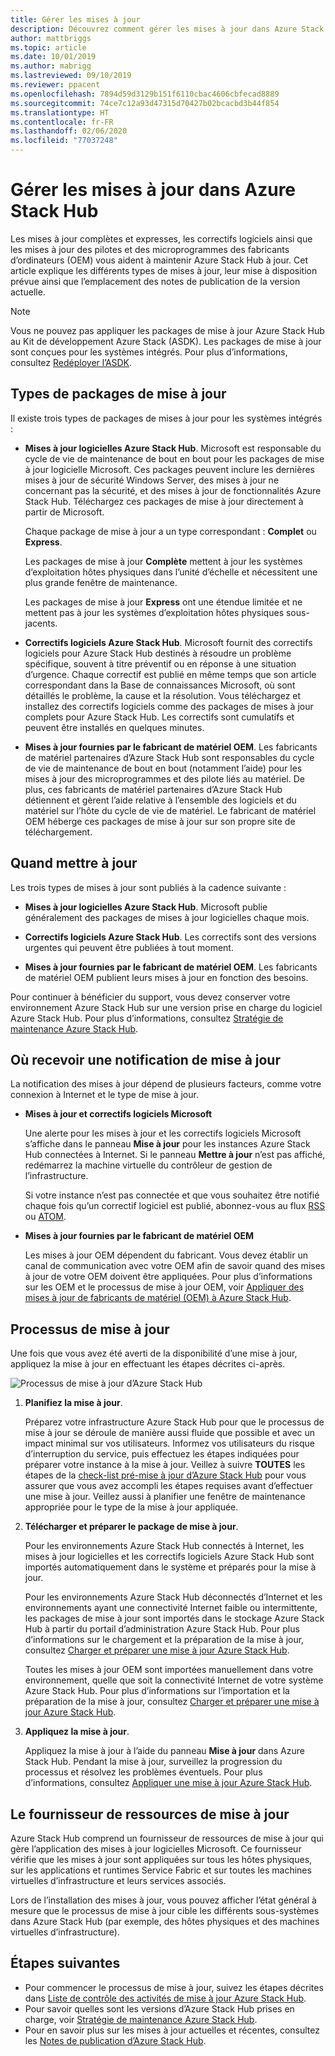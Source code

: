 ```yaml
---
title: Gérer les mises à jour
description: Découvrez comment gérer les mises à jour dans Azure Stack Hub
author: mattbriggs
ms.topic: article
ms.date: 10/01/2019
ms.author: mabrigg
ms.lastreviewed: 09/10/2019
ms.reviewer: ppacent
ms.openlocfilehash: 7894d59d3129b151f6110cbac4606cbfecad8889
ms.sourcegitcommit: 74ce7c12a93d47315d70427b02bcacbd3b44f854
ms.translationtype: HT
ms.contentlocale: fr-FR
ms.lasthandoff: 02/06/2020
ms.locfileid: "77037248"
---
```

# <a name="manage-updates-in-azure-stack-hub"></a>Gérer les mises à jour dans Azure Stack Hub

Les mises à jour complètes et expresses, les correctifs logiciels ainsi que les mises à jour des pilotes et des microprogrammes des fabricants d’ordinateurs (OEM) vous aident à maintenir Azure Stack Hub à jour. Cet article explique les différents types de mises à jour, leur mise à disposition prévue ainsi que l’emplacement des notes de publication de la version actuelle.

> [!Note]  
> Vous ne pouvez pas appliquer les packages de mise à jour Azure Stack Hub au Kit de développement Azure Stack (ASDK). Les packages de mise à jour sont conçues pour les systèmes intégrés. Pour plus d’informations, consultez [Redéployer l’ASDK](https://docs.microsoft.com/azure-stack/asdk/asdk-redeploy).

## <a name="update-package-types"></a>Types de packages de mise à jour

Il existe trois types de packages de mises à jour pour les systèmes intégrés :

- **Mises à jour logicielles Azure Stack Hub**. Microsoft est responsable du cycle de vie de maintenance de bout en bout pour les packages de mise à jour logicielle Microsoft. Ces packages peuvent inclure les dernières mises à jour de sécurité Windows Server, des mises à jour ne concernant pas la sécurité, et des mises à jour de fonctionnalités Azure Stack Hub. Téléchargez ces packages de mise à jour directement à partir de Microsoft.

    Chaque package de mise à jour a un type correspondant : **Complet** ou **Express**.

    Les packages de mise à jour **Complète** mettent à jour les systèmes d’exploitation hôtes physiques dans l’unité d’échelle et nécessitent une plus grande fenêtre de maintenance.

    Les packages de mise à jour **Express** ont une étendue limitée et ne mettent pas à jour les systèmes d’exploitation hôtes physiques sous-jacents.

- **Correctifs logiciels Azure Stack Hub**. Microsoft fournit des correctifs logiciels pour Azure Stack Hub destinés à résoudre un problème spécifique, souvent à titre préventif ou en réponse à une situation d’urgence. Chaque correctif est publié en même temps que son article correspondant dans la Base de connaissances Microsoft, où sont détaillés le problème, la cause et la résolution. Vous téléchargez et installez des correctifs logiciels comme des packages de mises à jour complets pour Azure Stack Hub. Les correctifs sont cumulatifs et peuvent être installés en quelques minutes.

- **Mises à jour fournies par le fabricant de matériel OEM**. Les fabricants de matériel partenaires d’Azure Stack Hub sont responsables du cycle de vie de maintenance de bout en bout (notamment l’aide) pour les mises à jour des microprogrammes et des pilote liés au matériel. De plus, ces fabricants de matériel partenaires d’Azure Stack Hub détiennent et gèrent l’aide relative à l’ensemble des logiciels et du matériel sur l’hôte du cycle de vie de matériel. Le fabricant de matériel OEM héberge ces packages de mise à jour sur son propre site de téléchargement.

## <a name="when-to-update"></a>Quand mettre à jour

Les trois types de mises à jour sont publiés à la cadence suivante :

- **Mises à jour logicielles Azure Stack Hub**. Microsoft publie généralement des packages de mises à jour logicielles chaque mois.

- **Correctifs logiciels Azure Stack Hub**. Les correctifs sont des versions urgentes qui peuvent être publiées à tout moment.

- **Mises à jour fournies par le fabricant de matériel OEM**. Les fabricants de matériel OEM publient leurs mises à jour en fonction des besoins.

Pour continuer à bénéficier du support, vous devez conserver votre environnement Azure Stack Hub sur une version prise en charge du logiciel Azure Stack Hub. Pour plus d’informations, consultez [Stratégie de maintenance Azure Stack Hub](azure-stack-update-servicing-policy.md).

## <a name="where-to-get-notice-of-an-update"></a>Où recevoir une notification de mise à jour

La notification des mises à jour dépend de plusieurs facteurs, comme votre connexion à Internet et le type de mise à jour.

- **Mises à jour et correctifs logiciels Microsoft**

    Une alerte pour les mises à jour et les correctifs logiciels Microsoft s’affiche dans le panneau **Mise à jour** pour les instances Azure Stack Hub connectées à Internet. Si le panneau **Mettre à jour** n’est pas affiché, redémarrez la machine virtuelle du contrôleur de gestion de l’infrastructure.

    Si votre instance n’est pas connectée et que vous souhaitez être notifié chaque fois qu’un correctif logiciel est publié, abonnez-vous au flux [RSS](https://support.microsoft.com/app/content/api/content/feeds/sap/en-us/32d322a8-acae-202d-e9a9-7371dccf381b/rss) ou [ATOM](https://support.microsoft.com/app/content/api/content/feeds/sap/en-us/32d322a8-acae-202d-e9a9-7371dccf381b/atom).

- **Mises à jour fournies par le fabricant de matériel OEM**

    Les mises à jour OEM dépendent du fabricant. Vous devez établir un canal de communication avec votre OEM afin de savoir quand des mises à jour de votre OEM doivent être appliquées. Pour plus d’informations sur les OEM et le processus de mise à jour OEM, voir [Appliquer des mises à jour de fabricants de matériel (OEM) à Azure Stack Hub](azure-stack-update-oem.md).

## <a name="update-processes"></a>Processus de mise à jour

Une fois que vous avez été averti de la disponibilité d’une mise à jour, appliquez la mise à jour en effectuant les étapes décrites ci-après.

![Processus de mise à jour d’Azure Stack Hub](./media/azure-stack-updates/azure-stack-update-process.png)

1. **Planifiez la mise à jour**.

    Préparez votre infrastructure Azure Stack Hub pour que le processus de mise à jour se déroule de manière aussi fluide que possible et avec un impact minimal sur vos utilisateurs. Informez vos utilisateurs du risque d’interruption du service, puis effectuez les étapes indiquées pour préparer votre instance à la mise à jour. Veillez à suivre **TOUTES** les étapes de la [check-list pré-mise à jour d’Azure Stack Hub](release-notes-checklist.md) pour vous assurer que vous avez accompli les étapes requises avant d’effectuer une mise à jour. Veillez aussi à planifier une fenêtre de maintenance appropriée pour le type de la mise à jour appliquée.

2. **Télécharger et préparer le package de mise à jour**.

    Pour les environnements Azure Stack Hub connectés à Internet, les mises à jour logicielles et les correctifs logiciels Azure Stack Hub sont importés automatiquement dans le système et préparés pour la mise à jour.

    Pour les environnements Azure Stack Hub déconnectés d’Internet et les environnements ayant une connectivité Internet faible ou intermittente, les packages de mise à jour sont importés dans le stockage Azure Stack Hub à partir du portail d’administration Azure Stack Hub. Pour plus d’informations sur le chargement et la préparation de la mise à jour, consultez [Charger et préparer une mise à jour Azure Stack Hub](azure-stack-update-prepare-package.md).

    Toutes les mises à jour OEM sont importées manuellement dans votre environnement, quelle que soit la connectivité Internet de votre système Azure Stack Hub. Pour plus d’informations sur l’importation et la préparation de la mise à jour, consultez [Charger et préparer une mise à jour Azure Stack Hub](azure-stack-update-prepare-package.md).

3. **Appliquez la mise à jour**.

    Appliquez la mise à jour à l’aide du panneau **Mise à jour** dans Azure Stack Hub. Pendant la mise à jour, surveillez la progression du processus et résolvez les problèmes éventuels. Pour plus d’informations, consultez [Appliquer une mise à jour Azure Stack Hub](azure-stack-apply-updates.md).

## <a name="the-update-resource-provider"></a>Le fournisseur de ressources de mise à jour

Azure Stack Hub comprend un fournisseur de ressources de mise à jour qui gère l’application des mises à jour logicielles Microsoft. Ce fournisseur vérifie que les mises à jour sont appliquées sur tous les hôtes physiques, sur les applications et runtimes Service Fabric et sur toutes les machines virtuelles d’infrastructure et leurs services associés.

Lors de l’installation des mises à jour, vous pouvez afficher l’état général à mesure que le processus de mise à jour cible les différents sous-systèmes dans Azure Stack Hub (par exemple, des hôtes physiques et des machines virtuelles d’infrastructure).

## <a name="next-steps"></a>Étapes suivantes

- Pour commencer le processus de mise à jour, suivez les étapes décrites dans [Liste de contrôle des activités de mise à jour Azure Stack Hub](release-notes-checklist.md).
- Pour savoir quelles sont les versions d’Azure Stack Hub prises en charge, voir [Stratégie de maintenance Azure Stack Hub](azure-stack-servicing-policy.md).  
- Pour en savoir plus sur les mises à jour actuelles et récentes, consultez les [Notes de publication d’Azure Stack Hub](release-notes.md).
